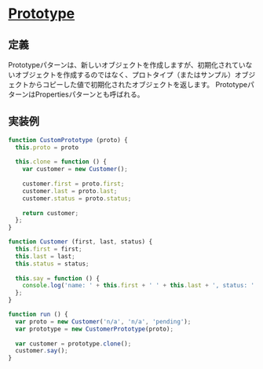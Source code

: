 # [Prototype](https://www.dofactory.com/javascript/design-patterns/prototype)

## 定義
Prototypeパターンは、新しいオブジェクトを作成しますが、初期化されていないオブジェクトを作成するのではなく、プロトタイプ（またはサンプル）オブジェクトからコピーした値で初期化されたオブジェクトを返します。
PrototypeパターンはPropertiesパターンとも呼ばれる。

## 実装例
```js
function CustomPrototype (proto) {
  this.proto = proto
  
  this.clone = function () {
    var customer = new Customer();
    
    customer.first = proto.first;
    customer.last = proto.last;
    customer.status = proto.status;
    
    return customer;
  };
}

function Customer (first, last, status) {
  this.first = first;
  this.last = last;
  this.status = status;
  
  this.say = function () {
    console.log('name: ' + this.first + ' ' + this.last + ', status: ' + this.status);
  };
}

function run () {
  var proto = new Customer('n/a', 'n/a', 'pending');
  var prototype = new CustomerPrototype(proto);
  
  var customer = prototype.clone();
  customer.say();
}
```

